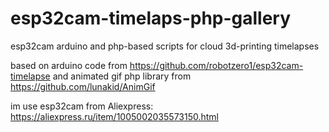 # esp32cam-timelaps-php-gallery
esp32cam arduino and php-based scripts for cloud 3d-printing timelapses

based on arduino code from https://github.com/robotzero1/esp32cam-timelapse and animated gif php library from https://github.com/lunakid/AnimGif

im use esp32cam from Aliexpress: https://aliexpress.ru/item/1005002035573150.html
